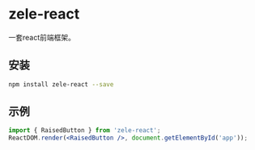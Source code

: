 # zele-react

一套react前端框架。

## 安装

```bash
npm install zele-react --save
```

## 示例

```jsx
import { RaisedButton } from 'zele-react';
ReactDOM.render(<RaisedButton />, document.getElementById('app'));
```